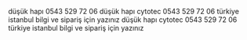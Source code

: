 düşük hapı 0543 529 72 06
düşük hapı cytotec 0543 529 72 06 türkiye istanbul bilgi ve sipariş için yazınız düşük hapı cytotec 0543 529 72 06 türkiye istanbul bilgi ve sipariş için yazınız 
